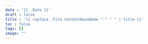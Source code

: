 ```yaml
---
date : '{{ .Date }}'
draft : false
title : '{{ replace .File.ContentBaseName "-" " " | title }}'
toc : false
tags: []
image: ""
---
```

































<!-- Comment Section Configurations! -->
<br>
<br>
<script src="https://giscus.app/client.js"
        data-repo="mdxabu/mdxabu.github.io"
        data-repo-id="R_kgDOLs5FtQ"
        data-category="Blogs"
        data-category-id="DIC_kwDOLs5Ftc4CrYy-"
        data-mapping="pathname"
        data-strict="0"
        data-reactions-enabled="0"
        data-emit-metadata="0"
        data-input-position="top"
        data-theme="light_protanopia"
        data-lang="en"
        crossorigin="anonymous"
        async>
</script>
